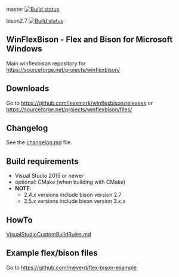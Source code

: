 master [![Build status](https://ci.appveyor.com/api/projects/status/58lcjnr0mb9uc8c8/branch/master?svg=true)](https://ci.appveyor.com/project/lexxmark/winflexbison/branch/master)

bison2.7 [![Build status](https://ci.appveyor.com/api/projects/status/58lcjnr0mb9uc8c8/branch/bison2.7?svg=true)](https://ci.appveyor.com/project/lexxmark/winflexbison/branch/bison2.7)

## WinFlexBison - Flex and Bison for Microsoft Windows

Main winflexbison repository for https://sourceforge.net/projects/winflexbison/

## Downloads
Go to https://github.com/lexxmark/winflexbison/releases or https://sourceforge.net/projects/winflexbison/files/

## Changelog
See the [changelog.md](changelog.md) file.

## Build requirements
  * Visual Studio 2015 or newer
  * optional: CMake (when building with CMake)
  * **NOTE**:
    * 2.4.x versions include bison version 2.7
    * 2.5.x versions include bison version 3.x.x

## HowTo
[VisualStudioCustomBuildRules.md](custom_build_rules/docs/VisualStudioCustomBuildRules.md)

## Example flex/bison files
Go to https://github.com/meyerd/flex-bison-example
